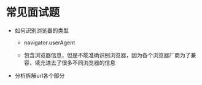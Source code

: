 
# 常见面试题

- 如何识别浏览器的类型

  - navigator.userAgent

  - 包含浏览器信息，但是不能准确识别浏览器，因为各个浏览器厂商为了兼容，填充进去了很多不同浏览器的信息

- 分析拆解url各个部分

